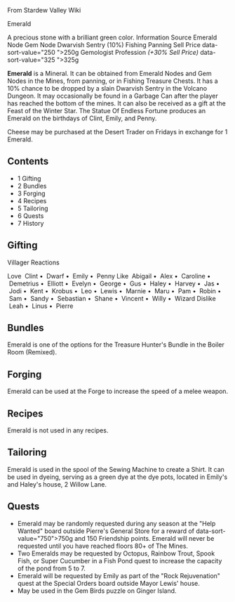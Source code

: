 From Stardew Valley Wiki

Emerald

A precious stone with a brilliant green color. Information Source Emerald Node Gem Node Dwarvish Sentry (10%) Fishing Panning Sell Price data-sort-value="250 "&gt;250g Gemologist Profession *(+30% Sell Price)* data-sort-value="325 "&gt;325g

**Emerald** is a Mineral. It can be obtained from Emerald Nodes and Gem Nodes in the Mines, from panning, or in Fishing Treasure Chests. It has a 10% chance to be dropped by a slain Dwarvish Sentry in the Volcano Dungeon. It may occasionally be found in a Garbage Can after the player has reached the bottom of the mines. It can also be received as a gift at the Feast of the Winter Star. The Statue Of Endless Fortune produces an Emerald on the birthdays of Clint, Emily, and Penny.

Cheese may be purchased at the Desert Trader on Fridays in exchange for 1 Emerald.

## Contents

- 1 Gifting
- 2 Bundles
- 3 Forging
- 4 Recipes
- 5 Tailoring
- 6 Quests
- 7 History

## Gifting

Villager Reactions

Love  Clint •  Dwarf •  Emily •  Penny Like  Abigail •  Alex •  Caroline •  Demetrius •  Elliott •  Evelyn •  George •  Gus •  Haley •  Harvey •  Jas •  Jodi •  Kent •  Krobus •  Leo •  Lewis •  Marnie •  Maru •  Pam •  Robin •  Sam •  Sandy •  Sebastian •  Shane •  Vincent •  Willy •  Wizard Dislike  Leah •  Linus •  Pierre

## Bundles

Emerald is one of the options for the Treasure Hunter's Bundle in the Boiler Room (Remixed).

## Forging

Emerald can be used at the Forge to increase the speed of a melee weapon.

## Recipes

Emerald is not used in any recipes.

## Tailoring

Emerald is used in the spool of the Sewing Machine to create a Shirt. It can be used in dyeing, serving as a green dye at the dye pots, located in Emily's and Haley's house, 2 Willow Lane.

## Quests

- Emerald may be randomly requested during any season at the "Help Wanted" board outside Pierre's General Store for a reward of data-sort-value="750"&gt;750g and 150 Friendship points. Emerald will never be requested until you have reached floors 80+ of The Mines.
- Two Emeralds may be requested by Octopus, Rainbow Trout, Spook Fish, or Super Cucumber in a Fish Pond quest to increase the capacity of the pond from 5 to 7.
- Emerald will be requested by Emily as part of the "Rock Rejuvenation" quest at the Special Orders board outside Mayor Lewis' house.
- May be used in the Gem Birds puzzle on Ginger Island.